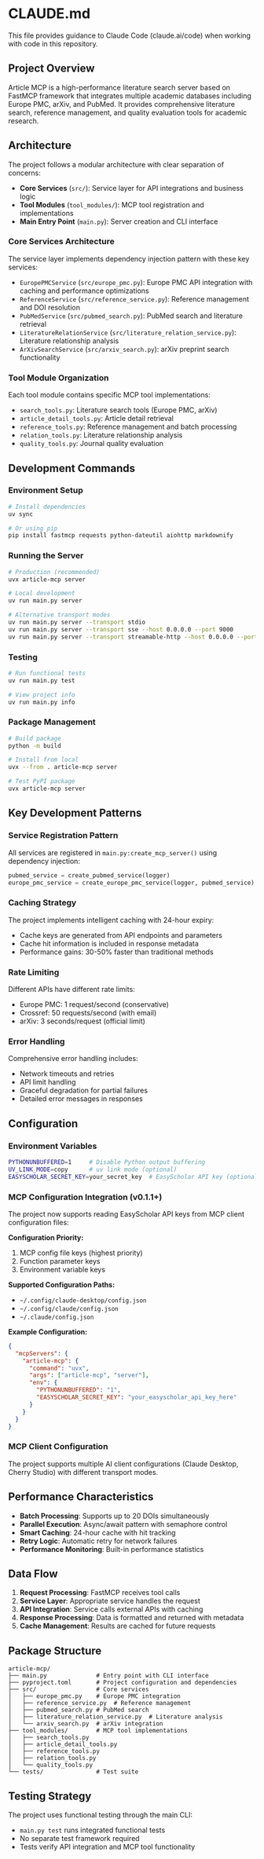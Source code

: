 # CLAUDE.md

This file provides guidance to Claude Code (claude.ai/code) when working with code in this repository.

## Project Overview

Article MCP is a high-performance literature search server based on FastMCP framework that integrates multiple academic databases including Europe PMC, arXiv, and PubMed. It provides comprehensive literature search, reference management, and quality evaluation tools for academic research.

## Architecture

The project follows a modular architecture with clear separation of concerns:

- **Core Services** (`src/`): Service layer for API integrations and business logic
- **Tool Modules** (`tool_modules/`): MCP tool registration and implementations
- **Main Entry Point** (`main.py`): Server creation and CLI interface

### Core Services Architecture

The service layer implements dependency injection pattern with these key services:

- `EuropePMCService` (`src/europe_pmc.py`): Europe PMC API integration with caching and performance optimizations
- `ReferenceService` (`src/reference_service.py`): Reference management and DOI resolution
- `PubMedService` (`src/pubmed_search.py`): PubMed search and literature retrieval
- `LiteratureRelationService` (`src/literature_relation_service.py`): Literature relationship analysis
- `ArXivSearchService` (`src/arxiv_search.py`): arXiv preprint search functionality

### Tool Module Organization

Each tool module contains specific MCP tool implementations:

- `search_tools.py`: Literature search tools (Europe PMC, arXiv)
- `article_detail_tools.py`: Article detail retrieval
- `reference_tools.py`: Reference management and batch processing
- `relation_tools.py`: Literature relationship analysis
- `quality_tools.py`: Journal quality evaluation

## Development Commands

### Environment Setup
```bash
# Install dependencies
uv sync

# Or using pip
pip install fastmcp requests python-dateutil aiohttp markdownify
```

### Running the Server
```bash
# Production (recommended)
uvx article-mcp server

# Local development
uv run main.py server

# Alternative transport modes
uv run main.py server --transport stdio
uv run main.py server --transport sse --host 0.0.0.0 --port 9000
uv run main.py server --transport streamable-http --host 0.0.0.0 --port 9000
```

### Testing
```bash
# Run functional tests
uv run main.py test

# View project info
uv run main.py info
```

### Package Management
```bash
# Build package
python -m build

# Install from local
uvx --from . article-mcp server

# Test PyPI package
uvx article-mcp server
```

## Key Development Patterns

### Service Registration Pattern
All services are registered in `main.py:create_mcp_server()` using dependency injection:
```python
pubmed_service = create_pubmed_service(logger)
europe_pmc_service = create_europe_pmc_service(logger, pubmed_service)
```

### Caching Strategy
The project implements intelligent caching with 24-hour expiry:
- Cache keys are generated from API endpoints and parameters
- Cache hit information is included in response metadata
- Performance gains: 30-50% faster than traditional methods

### Rate Limiting
Different APIs have different rate limits:
- Europe PMC: 1 request/second (conservative)
- Crossref: 50 requests/second (with email)
- arXiv: 3 seconds/request (official limit)

### Error Handling
Comprehensive error handling includes:
- Network timeouts and retries
- API limit handling
- Graceful degradation for partial failures
- Detailed error messages in responses

## Configuration

### Environment Variables
```bash
PYTHONUNBUFFERED=1     # Disable Python output buffering
UV_LINK_MODE=copy      # uv link mode (optional)
EASYSCHOLAR_SECRET_KEY=your_secret_key  # EasyScholar API key (optional)
```

### MCP Configuration Integration (v0.1.1+)

The project now supports reading EasyScholar API keys from MCP client configuration files:

**Configuration Priority:**
1. MCP config file keys (highest priority)
2. Function parameter keys
3. Environment variable keys

**Supported Configuration Paths:**
- `~/.config/claude-desktop/config.json`
- `~/.config/claude/config.json`
- `~/.claude/config.json`

**Example Configuration:**
```json
{
  "mcpServers": {
    "article-mcp": {
      "command": "uvx",
      "args": ["article-mcp", "server"],
      "env": {
        "PYTHONUNBUFFERED": "1",
        "EASYSCHOLAR_SECRET_KEY": "your_easyscholar_api_key_here"
      }
    }
  }
}
```

### MCP Client Configuration
The project supports multiple AI client configurations (Claude Desktop, Cherry Studio) with different transport modes.

## Performance Characteristics

- **Batch Processing**: Supports up to 20 DOIs simultaneously
- **Parallel Execution**: Async/await pattern with semaphore control
- **Smart Caching**: 24-hour cache with hit tracking
- **Retry Logic**: Automatic retry for network failures
- **Performance Monitoring**: Built-in performance statistics

## Data Flow

1. **Request Processing**: FastMCP receives tool calls
2. **Service Layer**: Appropriate service handles the request
3. **API Integration**: Service calls external APIs with caching
4. **Response Processing**: Data is formatted and returned with metadata
5. **Cache Management**: Results are cached for future requests

## Package Structure

```
article-mcp/
├── main.py              # Entry point with CLI interface
├── pyproject.toml       # Project configuration and dependencies
├── src/                 # Core services
│   ├── europe_pmc.py    # Europe PMC integration
│   ├── reference_service.py  # Reference management
│   ├── pubmed_search.py # PubMed search
│   ├── literature_relation_service.py  # Literature analysis
│   └── arxiv_search.py  # arXiv integration
├── tool_modules/        # MCP tool implementations
│   ├── search_tools.py
│   ├── article_detail_tools.py
│   ├── reference_tools.py
│   ├── relation_tools.py
│   └── quality_tools.py
└── tests/               # Test suite
```

## Testing Strategy

The project uses functional testing through the main CLI:
- `main.py test` runs integrated functional tests
- No separate test framework required
- Tests verify API integration and MCP tool functionality